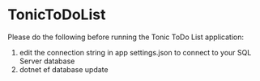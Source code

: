 # TonicToDoList

Please do the following before running the Tonic ToDo List application:
1. edit the connection string in app settings.json to connect to your SQL Server database
2. dotnet ef database update
